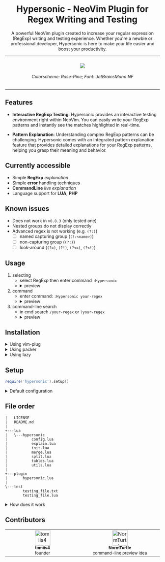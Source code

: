 <h1 align="center"> Hypersonic - NeoVim Plugin for Regex Writing and Testing </h1>

<p align="center">
    A powerful NeoVim plugin created to increase your regular expression (RegExp) writing and testing experience.
    Whether you're a newbie or professional developer, Hypersonic is here to make your life easier and boost your productivity.
</p>


<hr>

<h3 align="center"> <img src='https://media.discordapp.net/attachments/772927831441014847/1121863260128415825/image.png?width=815&height=458'> </h3>
<h6 align="center"> Colorscheme: Rose-Pine; Font: JetBrainsMono NF </h6>

<hr>


## Features

- **Interactive RegExp Testing**:  Hypersonic provides an interactive testing environment right within NeoVim. You can easily write your RegExp patterns and instantly see the matches highlighted in real-time.

- **Pattern Explanation**: Understanding complex RegExp patterns can be challenging. Hypersonic comes with an integrated pattern explanation feature that provides detailed explanations for your RegExp patterns, helping you grasp their meaning and behavior.


## Currently accessible
- Simple **RegExp** *explanation*
- Simple **error** handling techniques
- **CommandLine** *live* *explanation*
- Language support for **LUA**, **PHP**

## Known issues
- Does not work in `v0.8.3` (only tested one)
- Nested groups do not display correctly
- Advanced regex is not working (e.g. `(?:)`)
    - [ ] named capturing group (`(?:<name>)`)
    - [ ] non-capturing group (`(?:)`)
    - [ ] look-around (`(?=)`, `(?!)`, `(?<=)`, `(?<!)`)

## Usage
1. selecting
    - select RegExp then enter command `:Hypersonic`
    - <details>
        <summary> preview </summary>
        <img src='https://media.discordapp.net/attachments/772927831441014847/1121863260128415825/image.png?width=815&height=458'>
    </details>
2. command
    - enter command: `:Hypersonic your-regex`
    - <details>
        <summary> preview </summary>
        <img src='https://media.discordapp.net/attachments/772927831441014847/1121863260451393576/image.png?width=815&height=458'>
    </details>
3. command-line search
    - in cmd search `/your-regex` or `?your-regex`
    - <details>
        <summary> preview </summary>
        <img src='https://media.discordapp.net/attachments/772927831441014847/1121863260736585729/image.png?width=815&height=458'>
    </details>

## Installation

<details>
<summary> Using vim-plug </summary>

```vim
Plug 'tomiis4/Hypersonic.nvim'
```

</details>

<details>
<summary> Using packer </summary>

```lua
use 'tomiis4/Hypersonic.nvim'
```

</details>

<details>
<summary> Using lazy </summary>

```lua
{
    'tomiis4/Hypersonic.nvim',
    event = "CmdlineEnter",
    cmd = "Hypersonic",
    config = function()
        require('hypersonic').setup({
            -- config
        })
    end
},
```

</details>


## Setup

```lua
require('hypersonic').setup()
```

<details>
<summary> Default configuration </summary>

```lua
require('hypersonic').setup({
    ---@type 'none'|'single'|'double'|'rounded'|'solid'|'shadow'|table
    border = 'rounded',
    ---@type number 0-100
    winblend = 0,
    ---@type boolean
    add_padding = true,
    ---@type string
    hl_group = 'Keyword',
    ---@type string
    wrapping = '"',
    ---@type boolean
    enable_cmdline = true
})
```

</details>


## File order
```
|   LICENSE
|   README.md
|
+---lua
|   \---hypersonic
|           config.lua
|           explain.lua
|           init.lua
|           merge.lua
|           split.lua
|           tables.lua
|           utils.lua
|
+---plugin
|       hypersonic.lua
|
\---test
        testing_file.txt
        testing_file.lua
```

<details>
<summary> How does it work </summary>

## How does it work?

### Process
- Take regex from current line.
- Spit to specified format.
- Explain that regex.
- Merge it for better readability.
- Return result in floating window.


### Split

<details>
<summary> input </summary>

```
gr[ae]y
```

</details>

<details>
<summary> output </summary>

```lua
{
    {
        type = "character",
        value = "g"
    },
    {
        type = "character",
        value = "r"
    },
    {
        type = "class",
        value = "ae"
    },
    {
        type = "character",
        value = "y"
    }
}
```

</details>

<details>
<summary> meta characters table </summary>

```lua
local meta_table = {
    ['n'] = 'Newline',
    ['r'] = 'Carriage return',
    ['t'] = 'Tab',
    ['s'] = 'Any whitespace character',
    ['S'] = 'Any non-whitespace character',
    ['d'] = 'Any digit',
    -- more in tables.lua
}
```

</details>

<details>
<summary> Node </summary>

```lua
{
    type = 'character'|'escaped'|'class'|'group'|'quantifier',
    value = '',
    children = Node|{},
    quantifiers = ''
}
```

</details>

- create new table `main={}` (type: _Node[]_)
- loop for each char
    - `\`
        - add future char to `main`
        - skip that char
    - `[`
        - get closing `]`
        - add content between `[]` to `main`
        - skip to closing `]`
    - `(`
        - get closing `)`
        - add split content between `()` to `children`
        - skip to closing `)`
    - `?`|`+`|`*`
        - add char to previous `Node.quantifiers`
    - other
        - create Node with that char

### Explain

<details>
<summary> input </summary>

```js
{
    {
        type = "character",
        value = "g"
    },
    {
        type = "character",
        value = "r"
    },
    {
        type = "class",
        value = "ae"
    },
    {
        type = "character",
        value = "y"
    }
}
```

</details>

<details>
<summary> output </summary>

```lua
{
    {
        explanation = "Match g",
        value = "g"
    },
    {
        explanation = "Match r",
        value = "r"
    },
    {
        children = { "a", "e" },
        explanation = "Match either",
        value = "[ae]"
    },
    {
        explanation = "Match y",
        value = "y"
    }
}
```

</details>

- create new table `main={}` (type: _Explained[]_)
- loop for each Node
    - `type == escaped | character`
        - explain character
        - check if is in any table
            - return that value
    - `type == class`
        - call `explain_class`
    - `type == group`
        - call `explain`

### Merge

<details>
<summary> input </summary>

```js
{
    {
        explanation = "Match g",
        value = "g"
    },
    {
        explanation = "Match r",
        value = "r"
    },
    {
        children = { "a", "e" },
        explanation = "Match either",
        value = "[ae]"
    },
    {
        explanation = "Match y",
        value = "y"
    }
}
```

</details>

<details>
<summary> output </summary>

```lua
{ 
    {
        explanation = "Match gr",
        value = "gr"
    }, 
    {
        explanation = "Match either",
        children = { "a or e" },
        value = "[ae]"
    }, 
    {
        explanation = "Match y",
        value = "y"
    }
}
```

</details>

<details>
<summary> NeoVim output </summary>

```
+-gr[ae]y------------------------------+
| "gr":   Match gr                     |
| "[ae]": Match either                 |
|    1) a or e                         |
| "y":    Match y                      |
+--------------------------------------+
```

</details>

</details>


## Contributors

<table>
    <tbody>
        <tr>
            <td align="center" valign="top" width="14.28%">
                <a href="https://github.com/tomiis4">
                <img src="https://avatars.githubusercontent.com/u/87276646?v=4" width="50px;" alt="tomiis4"/><br />
                <sub><b> tomiis4 </b></sub><br />
                <sup> founder </sup>
                </a><br/>
            </td>
            <td align="center" valign="top" width="14.28%">
                <a href="https://github.com/NormTurtle">
                <img src="https://avatars.githubusercontent.com/u/108952834?v=4" width="50px;" alt="NormTurtle"/><br />
                <sub><b> NormTurtle </b></sub><br />
                <sup> command-line preview idea </sup>
                </a><br/>
            </td>
        </tr>
    </tbody>
</table>
